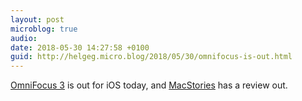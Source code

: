 ```yaml
---
layout: post
microblog: true
audio: 
date: 2018-05-30 14:27:58 +0100
guid: http://helgeg.micro.blog/2018/05/30/omnifocus-is-out.html
---
```

[OmniFocus 3](https://www.omnigroup.com/download/appstore/omnifocus-ios) is out for iOS today, and [MacStories](https://www.macstories.net/reviews/omnifocus-3-review-more-approachable-and-powerful-all-at-once/) has a review out.
